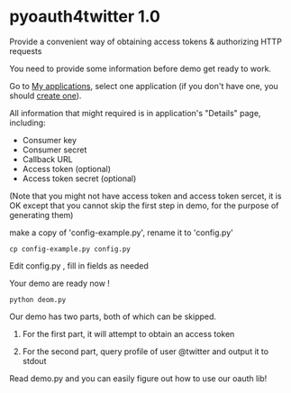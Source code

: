 # pyoauth4twitter 1.0

Provide a convenient way of obtaining access tokens &amp; authorizing HTTP requests

You need to provide some information before demo get ready to work.

Go to [My applications](https://dev.twitter.com/apps), select one application (if you don't have one, you should [create one](https://dev.twitter.com/apps/new)).

All information that might required is in application's "Details" page, including:

* Consumer key
* Consumer secret
* Callback URL
* Access token (optional)
* Access token secret (optional)

(Note that you might not have access token and access token sercet, it is OK except that you cannot skip the first step in demo, for the purpose of generating them)

make a copy of 'config-example.py', rename it to 'config.py'

`cp config-example.py config.py`

Edit config.py , fill in fields as needed

Your demo are ready now ! 

`python deom.py`

Our demo has two parts, both of which can be skipped. 

1. For the first part, it will attempt to obtain an access token 

2. For the second part, query profile of user @twitter and output it to stdout

Read demo.py and you can easily figure out how to use our oauth lib!
